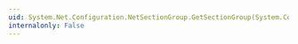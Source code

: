 ```yaml
---
uid: System.Net.Configuration.NetSectionGroup.GetSectionGroup(System.Configuration.Configuration)
internalonly: False
---
```

